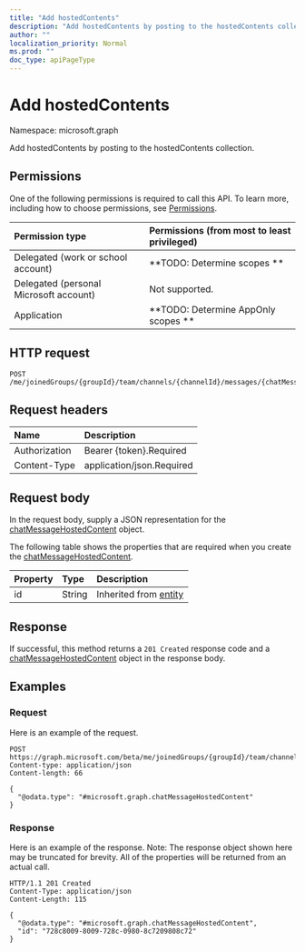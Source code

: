 ```yaml
---
title: "Add hostedContents"
description: "Add hostedContents by posting to the hostedContents collection."
author: ""
localization_priority: Normal
ms.prod: ""
doc_type: apiPageType
---
```


# Add hostedContents

Namespace: microsoft.graph

Add hostedContents by posting to the hostedContents collection.

## Permissions
One of the following permissions is required to call this API. To learn more, including how to choose permissions, see [Permissions](/concepts/permissions-reference.md).

|Permission type|Permissions (from most to least privileged)|
|:---|:---|
|Delegated (work or school account)|**TODO: Determine scopes **|
|Delegated (personal Microsoft account)|Not supported.|
|Application|**TODO: Determine AppOnly scopes **|

## HTTP request
<!-- {
  "blockType": "ignored"
}
-->
``` http
POST /me/joinedGroups/{groupId}/team/channels/{channelId}/messages/{chatMessageId}/hostedContents/$ref
```

## Request headers
|Name|Description|
|:---|:---|
|Authorization|Bearer {token}.Required|
|Content-Type|application/json.Required|

## Request body
In the request body, supply a JSON representation for the [chatMessageHostedContent](../resources/chatmessagehostedcontent.md) object.

The following table shows the properties that are required when you create the [chatMessageHostedContent](../resources/chatmessagehostedcontent.md).

|Property|Type|Description|
|:---|:---|:---|
|id|String| Inherited from [entity](../resources/entity.md)|



## Response
If successful, this method returns a `201 Created` response code and a [chatMessageHostedContent](../resources/chatmessagehostedcontent.md) object in the response body.

## Examples

### Request
Here is an example of the request.
<!-- {
  "blockType": "request",
  "name": "create_chatmessagehostedcontent_from_"
}
-->
``` http
POST https://graph.microsoft.com/beta/me/joinedGroups/{groupId}/team/channels/{channelId}/messages/{chatMessageId}/hostedContents
Content-type: application/json
Content-length: 66

{
  "@odata.type": "#microsoft.graph.chatMessageHostedContent"
}
```

### Response
Here is an example of the response. Note: The response object shown here may be truncated for brevity. All of the properties will be returned from an actual call.
<!-- {
  "blockType": "response",
  "truncated": true,
  "@odata.type": "microsoft.graph.chatmessagehostedcontent"
}
-->
``` http
HTTP/1.1 201 Created
Content-Type: application/json
Content-Length: 115

{
  "@odata.type": "#microsoft.graph.chatMessageHostedContent",
  "id": "728c8009-8009-728c-0980-8c7209808c72"
}
```

